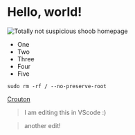 # Hello, world!

![Totally not suspicious shoob homepage](https://user-images.githubusercontent.com/26077246/149396565-2eba72d5-5fff-4008-9412-fffddc3015e8.png)

* One
* Two
* Three
* Four
* Five

`sudo rm -rf / --no-preserve-root`

[Crouton](https://crouton.net/)

> I am editing this in VScode :)

> another edit!
